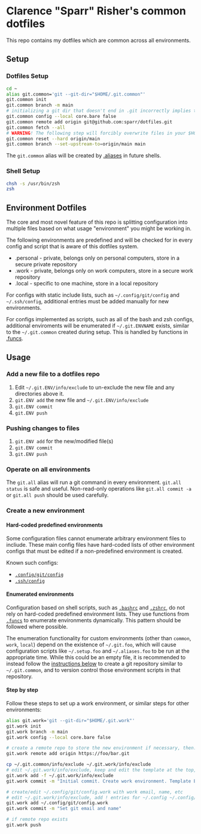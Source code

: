 # Clarence "Sparr" Risher's common dotfiles

This repo contains my dotfiles which are common across all environments.

## Setup

### Dotfiles Setup
```sh
cd ~
alias git.common='git --git-dir="$HOME/.git.common"'
git.common init
git.common branch -m main
# initializing a git dir that doesn't end in .git incorrectly implies that the repo is "bare" with no working tree
git.common config --local core.bare false
git.common remote add origin git@github.com:sparr/dotfiles.git
git.common fetch --all
# WARNING! The following step will forcibly overwrite files in your $HOME
git.common reset --hard origin/main
git.common branch --set-upstream-to=origin/main main
```
The `git.common` alias will be created by [.aliases](.aliases) in future shells.

### Shell Setup
```sh
chsh -s /usr/bin/zsh
zsh
```

## Environment Dotfiles

The core and most novel feature of this repo is splitting configuration into multiple files based on what usage "environment" you might be working in.

The following environments are predefined and will be checked for in every config and script that is aware of this dotfiles system.
* .personal - private, belongs only on personal computers, store in a secure private repository
* .work - private, belongs only on work computers, store in a secure work repository
* .local - specific to one machine, store in a local repository

For configs with static include lists, such as `~/.config/git/config` and `~/.ssh/config`, additional entries must be added manually for new environments.

For configs implemented as scripts, such as all of the bash and zsh configs, additional enviroments will be enumerated if `~/.git.ENVNAME` exists, similar to the `~/.git.common` created during setup. This is handled by functions in [.funcs](.funcs).

## Usage

### Add a new file to a dotfiles repo
1. Edit `~/.git.ENV/info/exclude` to un-exclude the new file and any directories above it.
2. `git.ENV add` the new file and `~/.git.ENV/info/exclude`
3. `git.ENV commit`
4. `git.ENV push`

### Pushing changes to files
1. `git.ENV add` for the new/modified file(s)
2. `git.ENV commit`
3. `git.ENV push`

### Operate on all environments
The `git.all` alias will run a git command in every environment. `git.all status` is safe and useful. Non-read-only operations like `git.all commit -a` or `git.all push` should be used carefully.

### Create a new environment

#### Hard-coded predefined environments

Some configuration files cannot enumerate arbitrary environment files to incliude. These main config files have hard-coded lists of other environment configs that must be edited if a non-predefined environment is created.

Known such configs:
* [`.config/git/config`](.config/git/config)
* [`.ssh/config`](.ssh/config)

#### Enumerated environments

Configuration based on shell scripts, such as [`.bashrc`](.bashrc) and [`.zshrc`](.zshrc), do not rely on hard-coded predefined environment lists. They use functions from [`.funcs`](.funcs) to enumerate environments dynamically. This pattern should be followed where possible.

The enumeration functionality for custom environments (other than `common`, `work`, `local`) depend on the existence of `~/.git.foo`, which will cause configuration scripts like `~/.setup.foo` and `~/.aliases.foo` to be run at the appropriate time. While this could be an empty file, it is recommended to instead follow the [instructions below](step-by-step) to create a git repository similar to `~/.git.common`, and to version control those environment scripts in that repository.

#### Step by step

Follow these steps to set up a work environment, or similar steps for other environments:

```sh
alias git.work='git --git-dir="$HOME/.git.work"'
git.work init
git.work branch -m main
git.work config --local core.bare false

# create a remote repo to store the new environment if necessary, then:
git.work remote add origin https://foo/bar.git

cp ~/.git.common/info/exclude ~/.git.work/info/exclude
# edit ~/.git.work/info/exclude, keep and edit the template at the top, delete the rest
git.work add -f ~/.git.work/info/exclude
git.work commit -m "Initial commit. Create work environment. Template Exclude file"

# create/edit ~/.config/git/config.work with work email, name, etc
# edit ~/.git.work/info/exclude, add ! entries for ~/.config ~/.config/git ~/.config/git/config.work
git.work add ~/.config/git/config.work
git.work commit -m "Set git email and name"

# if remote repo exists
git.work push
```

